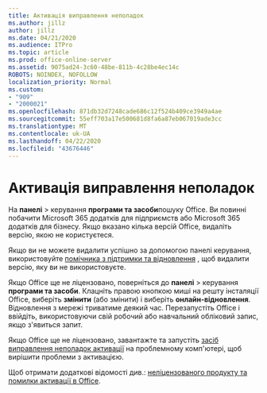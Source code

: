 ```yaml
---
title: Активація виправлення неполадок
ms.author: jillz
author: jillz
ms.date: 04/21/2020
ms.audience: ITPro
ms.topic: article
ms.prod: office-online-server
ms.assetid: 9075ad24-3c60-48be-811b-4c28be4ec14c
ROBOTS: NOINDEX, NOFOLLOW
localization_priority: Normal
ms.custom:
- "909"
- "2000021"
ms.openlocfilehash: 871db32d7248cade686c12f524b409ce3949a4ae
ms.sourcegitcommit: 55eff703a17e500681d8fa6a87eb067019ade3cc
ms.translationtype: MT
ms.contentlocale: uk-UA
ms.lasthandoff: 04/22/2020
ms.locfileid: "43676446"
---
```

# <a name="activation-troubleshooting"></a>Активація виправлення неполадок

На **панелі** \> керування **програми та засоби**пошуку Office. Ви повинні побачити Microsoft 365 додатків для підприємств або Microsoft 365 додатків для бізнесу. Якщо вказано кілька версій Office, видаліть версію, якою не користуєтеся.
  
Якщо ви не можете видалити успішно за допомогою панелі керування, використовуйте [помічника з підтримки та відновлення](https://aka.ms/SARA-OfficeUninstall-Alchemy) , щоб видалити версію, яку ви не використовуєте.
  
Якщо Office ще не ліцензовано, поверніться до **панелі** \> керування **програми та засоби**. Клацніть правою кнопкою миші на решту інсталяції Office, виберіть **змінити** (або змінити) і виберіть **онлайн-відновлення**. Відновлення з мережі триватиме деякий час. Перезапустіть Office і ввійдіть, використовуючи свій робочий або навчальний обліковий запис, якщо з'явиться запит.
  
Якщо Office ще не ліцензовано, завантажте та запустіть [засіб виправлення неполадок активації](https://aka.ms/SARA-OfficeActivation-Alchemy) на проблемному комп'ютері, щоб вирішити проблеми з активацією.
  
Щоб отримати додаткові відомості див.: [неліцензованого продукту та помилки активації в Office](https://support.office.com/article/0d23d3c0-c19c-4b2f-9845-5344fedc4380).

